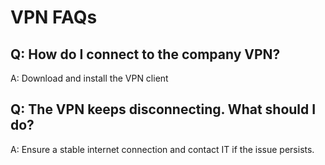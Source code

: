# VPN FAQs

## Q: How do I connect to the company VPN?
A: Download and install the VPN client

## Q: The VPN keeps disconnecting. What should I do?
A: Ensure a stable internet connection and contact IT if the issue persists.

